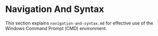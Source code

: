 # Navigation And Syntax

This section explains `navigation-and-syntax.md` for effective use of the Windows Command Prompt (CMD) environment.
